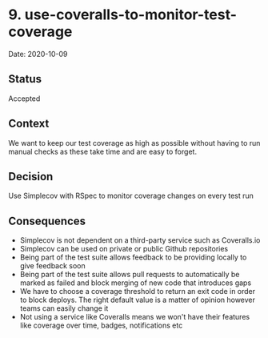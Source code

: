 # 9. use-coveralls-to-monitor-test-coverage

Date: 2020-10-09

## Status

Accepted

## Context

We want to keep our test coverage as high as possible without having to run
manual checks as these take time and are easy to forget.

## Decision

Use Simplecov with RSpec to monitor coverage changes on every test run

## Consequences

- Simplecov is not dependent on a third-party service such as Coveralls.io
- Simplecov can be used on private or public Github repositories
- Being part of the test suite allows feedback to be providing locally to give
feedback soon
- Being part of the test suite allows pull requests to automatically be marked
as failed and block merging of new code that introduces gaps
- We have to choose a coverage threshold to return an exit code in order to
block deploys. The right default value is a matter of opinion however teams can
easily change it
- Not using a service like Coveralls means we won't have their features like
coverage over time, badges, notifications etc
